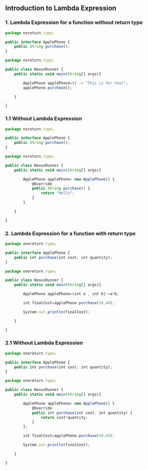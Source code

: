 ## Introduction to Lambda Expression ##

### 1. Lambda Expression for a function without return type ###

```js
package noreturn.type;

public interface ApplePhone {
    public String purchase();
}
```

```js
package noreturn.type;

public class NexusRunner {
    public static void main(String[] args){

        ApplePhone applePhone=() -> "This is for test";
        applePhone.purchase();

    }

}
```

### 1.1 Without Lambda Expression ###
```js
package noreturn.type;

public interface ApplePhone {
    public String purchase();
}
```

```js
package noreturn.type;

public class NexusRunner {
    public static void main(String[] args){

        ApplePhone applePhone= new ApplePhone() {
            @Override
            public String purchase() {
                return "Hello";
            }
        }

    }

}

```

### 2. Lambda Expression for a function with return type ###
```js
package onereturn.type;

public interface ApplePhone {
    public int purchase(int cost, int quantity);
}
```

```js
package onereturn.type;

public class NexusRunner {
    public static void main(String[] args){

        ApplePhone applePhone=(int a , int b)->a*b;

        int finalCost=applePhone.purchase(30,40);

        System.out.println(finalCost);

    }

}
```
### 2.1 Without Lambda Expression

```js
package onereturn.type;

public interface ApplePhone {
    public int purchase(int cost, int quantity);
}
```

```js
package onereturn.type;

public class NexusRunner {
    public static void main(String[] args){

        ApplePhone applePhone= new ApplePhone() {
            @Override
            public int purchase(int cost, int quantity) {
                return cost*quantity;
            }
        };

        int finalCost=applePhone.purchase(30,40);

        System.out.println(finalCost);

    }

}
```
